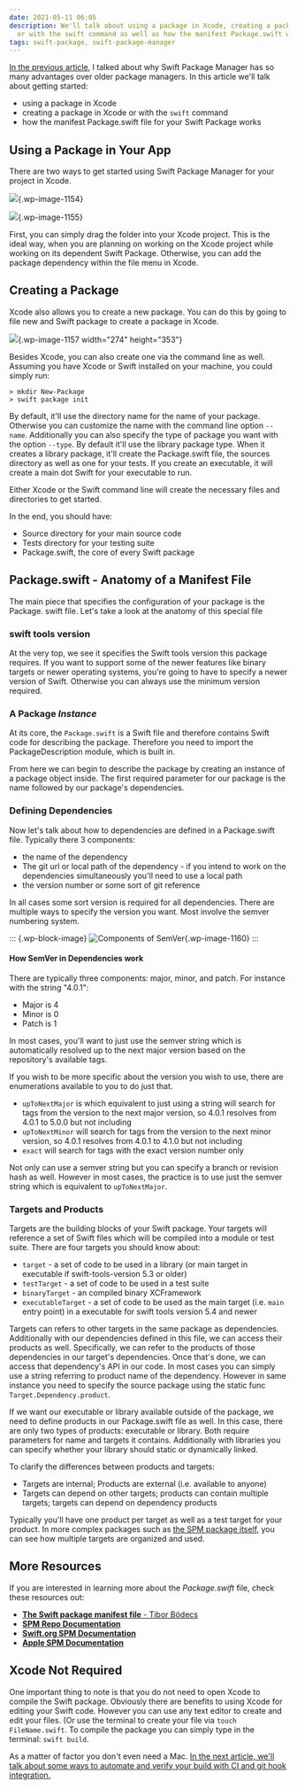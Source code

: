 ```yaml
---
date: 2021-05-11 06:05
description: We'll talk about using a package in Xcode, creating a package in Xcode
  or with the swift command as well as how the manifest Package.swift works.
tags: swift-package, swift-package-manager
---
```

[In the previous
article](https://learningswift.brightdigit.com/swift-dependency-management-spm/),
I talked about why Swift Package Manager has so many advantages over
older package managers. In this article we\'ll talk about getting
started:

-   using a package in Xcode
-   creating a package in Xcode or with the `swift` command
-   how the manifest Package.swift file for your Swift Package works

## Using a Package in Your App

There are two ways to get started using Swift Package Manager for your
project in Xcode.

![](https://learningswift.brightdigit.com/wp-content/uploads/sites/2/2021/05/Untitled-17069-1-825x1024.gif){.wp-image-1154}

![](https://learningswift.brightdigit.com/wp-content/uploads/sites/2/2021/05/Screen-Shot-2020-10-19-17067-1006x1024.png){.wp-image-1155}

First, you can simply drag the folder into your Xcode project. This is
the ideal way, when you are planning on working on the Xcode project
while working on its dependent Swift Package. Otherwise, you can add the
package dependency within the file menu in Xcode.

## Creating a Package

Xcode also allows you to create a new package. You can do this by going
to file new and Swift package to create a package in Xcode.

![](https://learningswift.brightdigit.com/wp-content/uploads/sites/2/2021/05/Screen-Shot-2020-11-02-at-5.23.03-PM-14359.png){.wp-image-1157
width="274" height="353"}

Besides Xcode, you can also create one via the command line as well.
Assuming you have Xcode or Swift installed on your machine, you could
simply run:

``` {.wp-block-code}
> mkdir New-Package
> swift package init
```

By default, it\'ll use the directory name for the name of your package.
Otherwise you can customize the name with the command line option
`--name`. Additionally you can also specify the type of package you want
with the option `--type`. By default it\'ll use the library package
type. When it creates a library package, it\'ll create the Package.swift
file, the sources directory as well as one for your tests. If you create
an executable, it will create a main dot Swift for your executable to
run.

Either Xcode or the Swift command line will create the necessary files
and directories to get started.

In the end, you should have:

-   Source directory for your main source code
-   Tests directory for your testing suite
-   Package.swift, the core of every Swift package

## Package.swift - Anatomy of a Manifest File

The main piece that specifies the configuration of your package is the
Package. swift file. Let\'s take a look at the anatomy of this special
file

### swift tools version

At the very top, we see it specifies the Swift tools version this
package requires. If you want to support some of the newer features like
binary targets or newer operating systems, you\'re going to have to
specify a newer version of Swift. Otherwise you can always use the
minimum version required.

### A Package *Instance*

At its core, the `Package.swift` is a Swift file and therefore contains
Swift code for describing the package. Therefore you need to import the
PackageDescription module, which is built in.

From here we can begin to describe the package by creating an instance
of a package object inside. The first required parameter for our package
is the name followed by our package's dependencies.

### Defining Dependencies

Now let\'s talk about how to dependencies are defined in a Package.swift
file. Typically there 3 components:

-   the name of the dependency
-   The git url or local path of the dependency - if you intend to work
    on the dependencies simultaneously you'll need to use a local path
-   the version number or some sort of git reference

In all cases some sort version is required for all dependencies. There
are multiple ways to specify the version you want. Most involve the
semver numbering system.

::: {.wp-block-image}
![Components of
SemVer](https://learningswift.brightdigit.com/wp-content/uploads/sites/2/2021/05/Untitled-2-1024x512.png){.wp-image-1160}
:::

#### How SemVer in Dependencies work

There are typically three components: major, minor, and patch. For
instance with the string "4.0.1":

-   Major is 4
-   Minor is 0
-   Patch is 1

In most cases, you'll want to just use the semver string which is
automatically resolved up to the next major version based on the
repository's available tags.

If you wish to be more specific about the version you wish to use, there
are enumerations available to you to do just that.

-   `upToNextMajor` is which equivalent to just using a string will
    search for tags from the version to the next major version, so 4.0.1
    resolves from 4.0.1 to 5.0.0 but not including
-   `upToNextMinor` will search for tags from the version to the next
    minor version, so 4.0.1 resolves from 4.0.1 to 4.1.0 but not
    including
-   `exact` will search for tags with the exact version number only

Not only can use a semver string but you can specify a branch or
revision hash as well. However in most cases, the practice is to use
just the semver string which is equivalent to `upToNextMajor`.

### Targets and Products

Targets are the building blocks of your Swift package. Your targets will
reference a set of Swift files which will be compiled into a module or
test suite. There are four targets you should know about:

-   `target` - a set of code to be used in a library (or main target in
    executable if swift-tools-version 5.3 or older)
-   `testTarget` - a set of code to be used in a test suite
-   `binaryTarget` - an compiled binary XCFramework
-   `executableTarget` - a set of code to be used as the main target
    (i.e. `main` entry point) in a executable for swift tools version
    5.4 and newer

Targets can refers to other targets in the same package as dependencies.
Additionally with our dependencies defined in this file, we can access
their products as well. Specifically, we can refer to the products of
those dependencies in our target's dependencies. Once that's done, we
can access that dependency's API in our code. In most cases you can
simply use a string referring to product name of the dependency. However
in same instance you need to specify the source package using the static
func `Target.Dependency.product`.

If we want our executable or library available outside of the package,
we need to define products in our Package.swift file as well. In this
case, there are only two types of products: executable or library. Both
require parameters for name and targets it contains. Additionally with
libraries you can specify whether your library should static or
dynamically linked.

To clarify the differences between products and targets:

-   Targets are internal; Products are external (i.e. available to
    anyone)
-   Targets can depend on other targets; products can contain multiple
    targets; targets can depend on dependency products

Typically you'll have one product per target as well as a test target
for your product. In more complex packages such as [the SPM package
itself](https://github.com/apple/swift-package-manager/blob/main/Package.swift),
you can see how multiple targets are organized and used.

## More Resources

If you are interested in learning more about the *Package.swift* file,
check these resources out:

-   [**The Swift package manifest file** - Tibor
    Bödecs](https://theswiftdev.com/the-swift-package-manifest-file/)
-   [**SPM Repo
    Documentation**](https://github.com/apple/swift-package-manager/tree/main/Documentation)
-   [**Swift.org SPM
    Documentation**](https://swift.org/package-manager/)
-   [**Apple SPM
    Documentation**](https://developer.apple.com/documentation/swift_packages)

## Xcode Not Required

One important thing to note is that you do not need to open Xcode to
compile the Swift package. Obviously there are benefits to using Xcode
for editing your Swift code. However you can use any text editor to
create and edit your files. (Or use the terminal to create your file via
`touch FileName.swift`. To compile the package you can simply type in
the terminal: `swift build`.

As a matter of factor you don\'t even need a Mac. [In the next article,
we\'ll talk about some ways to automate and verify your build with CI
and git hook
integration.](https://learningswift.brightdigit.com/swift-package-continuous-integration-guide/)